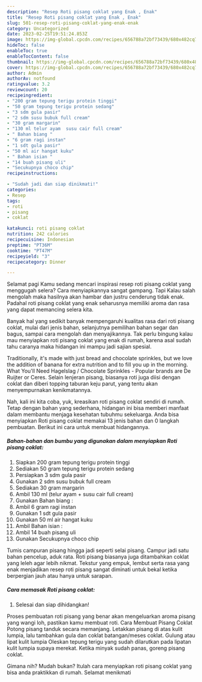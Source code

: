 ```yaml
---
description: "Resep Roti pisang coklat yang Enak , Enak"
title: "Resep Roti pisang coklat yang Enak , Enak"
slug: 501-resep-roti-pisang-coklat-yang-enak-enak
category: Uncategorized
date: 2023-02-25T19:51:24.853Z
image: https://img-global.cpcdn.com/recipes/656788a72bf73439/680x482cq70/roti-pisang-coklat-foto-resep-utama.jpg
hideToc: false
enableToc: true
enableTocContent: false
thumbnail: https://img-global.cpcdn.com/recipes/656788a72bf73439/680x482cq70/roti-pisang-coklat-foto-resep-utama.jpg
cover: https://img-global.cpcdn.com/recipes/656788a72bf73439/680x482cq70/roti-pisang-coklat-foto-resep-utama.jpg
author: Admin
authorAv: notfound
ratingvalue: 3.2
reviewcount: 20
recipeingredient:
- "200 gram tepung terigu protein tinggi"
- "50 gram tepung terigu protein sedang"
- "3 sdm gula pasir"
- "2 sdm susu bubuk full cream"
- "30 gram margarin"
- "130 ml telur ayam  susu cair full cream"
- " Bahan biang "
- "6 gram ragi instan"
- "1 sdt gula pasir"
- "50 ml air hangat kuku"
- " Bahan isian "
- "14 buah pisang uli"
- "Secukupnya choco chip"
recipeinstructions:

- "Sudah jadi dan siap dinikmati!"
categories:
- Resep
tags:
- roti
- pisang
- coklat

katakunci: roti pisang coklat 
nutrition: 242 calories
recipecuisine: Indonesian
preptime: "PT36M"
cooktime: "PT47M"
recipeyield: "3"
recipecategory: Dinner

---
```



Selamat pagi Kamu sedang mencari inspirasi resep roti pisang coklat yang menggugah selera? Cara menyiapkannya sangat gampang. Tapi Kalau salah mengolah maka hasilnya akan hambar dan justru cenderung tidak enak. Padahal roti pisang coklat yang enak seharusnya memiliki aroma dan rasa yang dapat memancing selera kita.


Banyak hal yang sedikit banyak mempengaruhi kualitas rasa dari roti pisang coklat, mulai dari jenis bahan, selanjutnya pemilihan bahan segar dan bagus, sampai cara mengolah dan menyajikannya. Tak perlu bingung kalau mau menyiapkan roti pisang coklat yang enak di rumah, karena asal sudah tahu caranya maka hidangan ini mampu jadi sajian spesial.

Traditionally, it&#39;s made with just bread and chocolate sprinkles, but we love the addition of banana for extra nutrition and to fill you up in the morning. What You&#39;ll Need Hagelslag / Chocolate Sprinkles - Popular brands are De Ruijter or Ceres. Selain lenjeran pisang, biasanya roti juga diisi dengan coklat dan diberi topping taburan keju parut, yang tentu akan menyempurnakan kenikmatannya.


Nah, kali ini kita coba, yuk, kreasikan roti pisang coklat sendiri di rumah. Tetap dengan bahan yang sederhana, hidangan ini bisa memberi manfaat dalam membantu menjaga kesehatan tubuhmu sekeluarga. Anda bisa menyiapkan Roti pisang coklat memakai 13 jenis bahan dan 0 langkah pembuatan. Berikut ini cara untuk membuat hidangannya.

<!--inarticleads1-->

##### Bahan-bahan dan bumbu yang digunakan dalam menyiapkan Roti pisang coklat:

1. Siapkan 200 gram tepung terigu protein tinggi
1. Sediakan 50 gram tepung terigu protein sedang
1. Persiapkan 3 sdm gula pasir
1. Gunakan 2 sdm susu bubuk full cream
1. Sediakan 30 gram margarin
1. Ambil 130 ml (telur ayam + susu cair full cream)
1. Gunakan  Bahan biang :
1. Ambil 6 gram ragi instan
1. Gunakan 1 sdt gula pasir
1. Gunakan 50 ml air hangat kuku
1. Ambil  Bahan isian :
1. Ambil 14 buah pisang uli
1. Gunakan Secukupnya choco chip


Tumis campuran pisang hingga jadi seperti selai pisang. Campur jadi satu bahan pencelup, aduk rata. Roti pisang biasanya juga ditambahkan coklat yang leleh agar lebih nikmat. Tekstur yang empuk, lembut serta rasa yang enak menjadikan resep roti pisang sangat diminati untuk bekal ketika berpergian jauh atau hanya untuk sarapan. 

<!--inarticleads2-->

##### Cara memasak Roti pisang coklat:


1. Selesai dan siap dihidangkan!

Proses pembuatan roti pisang yang benar akan mengeluarkan aroma pisang yang wangi loh, pastikan kamu membuat roti. Cara Membuat Pisang Coklat Potong pisang tanduk secara memanjang. Letakkan pisang di atas kulit lumpia, lalu tambahkan gula dan coklat batangan/meses coklat. Gulung atau lipat kulit lumpia Oleskan tepung terigu yang sudah dilarutkan pada lipatan kulit lumpia supaya merekat. Ketika minyak sudah panas, goreng pisang coklat. 

Gimana nih? Mudah bukan? Itulah cara menyiapkan roti pisang coklat yang bisa anda praktikkan di rumah. Selamat menikmati
